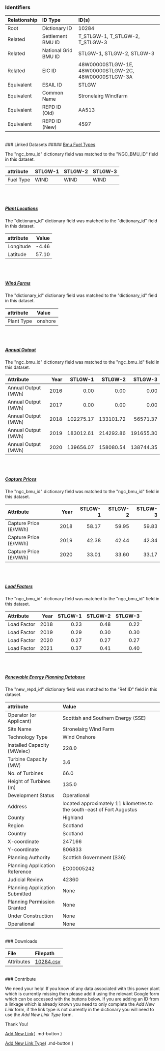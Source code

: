 ### Identifiers

| Relationship   | ID Type              | ID(s)                                                |
|:---------------|:---------------------|:-----------------------------------------------------|
| Root           | Dictionary ID        | 10284                                                |
| Related        | Settlement BMU ID    | T_STLGW-1, T_STLGW-2, T_STLGW-3                      |
| Related        | National Grid BMU ID | STLGW-1, STLGW-2, STLGW-3                            |
| Related        | EIC ID               | 48W00000STLGW-1E, 48W00000STLGW-2C, 48W00000STLGW-3A |
| Equivalent     | ESAIL ID             | STLGW                                                |
| Equivalent     | Common Name          | Stronelairg Windfarm                                 |
| Equivalent     | REPD ID (Old)        | AA513                                                |
| Equivalent     | REPD ID (New)        | 4597                                                 |

<br>
### Linked Datasets
##### <a href="https://osuked.github.io/Power-Station-Dictionary/datasets/bmu-fuel-types">Bmu Fuel Types</a>



The "ngc_bmu_id" dictionary field was matched to the "NGC_BMU_ID" field in this dataset.

| attribute   | STLGW-1   | STLGW-2   | STLGW-3   |
|:------------|:----------|:----------|:----------|
| Fuel Type   | WIND      | WIND      | WIND      |

<br><br>
##### <a href="https://osuked.github.io/Power-Station-Dictionary/datasets/plant-locations">Plant Locations</a>



The "dictionary_id" dictionary field was matched to the "dictionary_id" field in this dataset.

| attribute   |   Value |
|:------------|--------:|
| Longitude   |   -4.46 |
| Latitude    |   57.10 |

<br><br>
##### <a href="https://osuked.github.io/Power-Station-Dictionary/datasets/wind-farms">Wind Farms</a>



The "dictionary_id" dictionary field was matched to the "dictionary_id" field in this dataset.

| attribute   | Value   |
|:------------|:--------|
| Plant Type  | onshore |

<br><br>
##### <a href="https://osuked.github.io/Power-Station-Dictionary/datasets/annual-output">Annual Output</a>



The "ngc_bmu_id" dictionary field was matched to the "ngc_bmu_id" field in this dataset.

| Attribute           |   Year |   STLGW-1 |   STLGW-2 |   STLGW-3 |
|:--------------------|-------:|----------:|----------:|----------:|
| Annual Output (MWh) |   2016 |      0.00 |      0.00 |      0.00 |
| Annual Output (MWh) |   2017 |      0.00 |      0.00 |      0.00 |
| Annual Output (MWh) |   2018 | 102275.17 | 133101.72 |  56571.37 |
| Annual Output (MWh) |   2019 | 183012.61 | 214292.86 | 191655.30 |
| Annual Output (MWh) |   2020 | 139656.07 | 158080.54 | 138744.35 |

<br><br>
##### <a href="https://osuked.github.io/Power-Station-Dictionary/datasets/capture-prices">Capture Prices</a>



The "ngc_bmu_id" dictionary field was matched to the "ngc_bmu_id" field in this dataset.

| Attribute             |   Year |   STLGW-1 |   STLGW-2 |   STLGW-3 |
|:----------------------|-------:|----------:|----------:|----------:|
| Capture Price (£/MWh) |   2018 |     58.17 |     59.95 |     59.83 |
| Capture Price (£/MWh) |   2019 |     42.38 |     42.44 |     42.34 |
| Capture Price (£/MWh) |   2020 |     33.01 |     33.60 |     33.17 |

<br><br>
##### <a href="https://osuked.github.io/Power-Station-Dictionary/datasets/load-factors">Load Factors</a>



The "ngc_bmu_id" dictionary field was matched to the "ngc_bmu_id" field in this dataset.

| Attribute   |   Year |   STLGW-1 |   STLGW-2 |   STLGW-3 |
|:------------|-------:|----------:|----------:|----------:|
| Load Factor |   2018 |      0.23 |      0.48 |      0.22 |
| Load Factor |   2019 |      0.29 |      0.30 |      0.30 |
| Load Factor |   2020 |      0.27 |      0.27 |      0.27 |
| Load Factor |   2021 |      0.37 |      0.41 |      0.40 |

<br><br>
##### <a href="https://osuked.github.io/Power-Station-Dictionary/datasets/renewable-energy-planning-database">Renewable Energy Planning Database</a>



The "new_repd_id" dictionary field was matched to the "Ref ID" field in this dataset.

| attribute                      | Value                                                                  |
|:-------------------------------|:-----------------------------------------------------------------------|
| Operator (or Applicant)        | Scottish and Southern Energy (SSE)                                     |
| Site Name                      | Stronelairg Wind Farm                                                  |
| Technology Type                | Wind Onshore                                                           |
| Installed Capacity (MWelec)    | 228.0                                                                  |
| Turbine Capacity (MW)          | 3.6                                                                    |
| No. of Turbines                | 66.0                                                                   |
| Height of Turbines (m)         | 135.0                                                                  |
| Development Status             | Operational                                                            |
| Address                        | located approximately 11 kilometres to the south-east of Fort Augustus |
| County                         | Highland                                                               |
| Region                         | Scotland                                                               |
| Country                        | Scotland                                                               |
| X-coordinate                   | 247166                                                                 |
| Y-coordinate                   | 806833                                                                 |
| Planning Authority             | Scottish Government (S36)                                              |
| Planning Application Reference | EC00005242                                                             |
| Judicial Review                | 42360                                                                  |
| Planning Application Submitted | None                                                                   |
| Planning Permission Granted    | None                                                                   |
| Under Construction             | None                                                                   |
| Operational                    | None                                                                   |


<br>
### Downloads


| File       | Filepath                                                                              |
|:-----------|:--------------------------------------------------------------------------------------|
| Attributes | [10284.csv](https://osuked.github.io/Power-Station-Dictionary/object_attrs/10284.csv) |


<br>
### Contribute

We need your help! If you know of any data associated with this power plant which is currently missing then please add it using the relevant Google form which can be accessed with the buttons below.  If you are adding an ID from a linkage which is already known you need to only complete the *Add New Link* form, if the link type is not currently in the dictionary you will need to use the *Add New Link Type* form.

Thank You!

[Add New Link](https://docs.google.com/forms/d/e/1FAIpQLSc5jRsQ7NgiLLXbwo9PUdwTQyuqbRwThltG56-o6NVSe7E_nw/viewform?usp=pp_url&entry.251912331=10284){ .md-button }

[Add New Link Type](https://docs.google.com/forms/d/e/1FAIpQLSdQfLmfOR0Vw4Z7gDQAIhBbqIifd1RuSFPKmDQpROhOqjo7ew/viewform?usp=pp_url&entry.2141539628=10284){ .md-button }